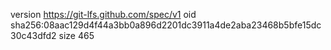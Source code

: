 version https://git-lfs.github.com/spec/v1
oid sha256:08aac129d4f44a3bb0a896d2201dc3911a4de2aba23468b5bfe15dc30c43dfd2
size 465
